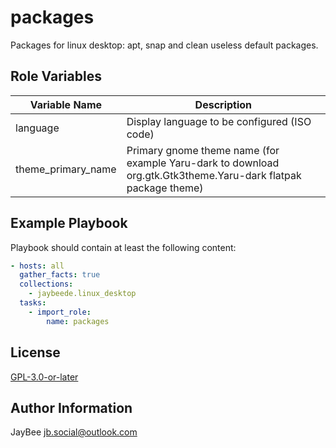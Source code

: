 packages
=========

Packages for linux desktop: apt, snap and clean useless default packages.

Role Variables
--------------

Variable Name | Description
------------- | -----------
language | Display language to be configured (ISO code)
theme_primary_name | Primary gnome theme name (for example Yaru-dark to download org.gtk.Gtk3theme.Yaru-dark flatpak package theme)

Example Playbook
----------------

Playbook should contain at least the following content:

```yaml
- hosts: all
  gather_facts: true
  collections:
    - jaybeede.linux_desktop
  tasks:
    - import_role:
        name: packages
```

License
-------

[GPL-3.0-or-later](../../LICENSE)

Author Information
------------------

JayBee <jb.social@outlook.com>
